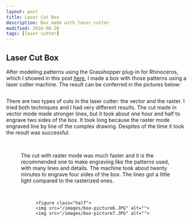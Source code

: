 ```yaml
---
layout: post
title: Laser Cut Box
description: Box made with laser cutter
modified: 2016-06-20
tags: [laser cutter]
---
```


## Laser Cut Box

After modeling patterns using the Grasshopper plug-in for Rhinoceros, which I showed in this post [here](http://jfunatsu.github.io/grasshopper-box/), I made a box with those patterns using a laser cutter machine. The result can be conferred in the pictures below:

<figure>
<img src="/images/box-picture1.JPG" alt="">
</Figure>

There are two types of cuts in the laser cutter: the vector and the raster. I tried both techniques and I had very different results.
The cut made in vector mode made stronger lines, but it took about one hour and half to engrave two sides of the box. It took long because the raster mode engraved line by line of the complex drawing. Despites of the time it took the result was successful.

<figure class="half">
	<img src="/images/box-picture2.JPG" alt="">
	<img src="/images/box-picture3.JPG" alt="">

The cut with raster mode was much faster and it is the recommended one to make engraving like the patterns used, with many lines and details. The machine took about twenty minutes to engrave four sides of the box. The lines got a little light compared to the rasterized ones.

<figure class="half">
	<img src="/images/box-picture4.JPG" alt="">
	<img src="/images/box-picture5.JPG" alt="">
	
	<figure class="half">
	<img src="/images/box-picture6.JPG" alt="">
	<img src="/images/box-picture7.JPG" alt="">
